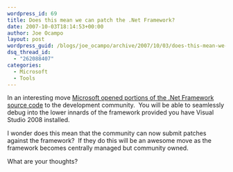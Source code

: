 ```yaml
---
wordpress_id: 69
title: Does this mean we can patch the .Net Framework?
date: 2007-10-03T18:14:53+00:00
author: Joe Ocampo
layout: post
wordpress_guid: /blogs/joe_ocampo/archive/2007/10/03/does-this-mean-we-can-patch-the-net-framework.aspx
dsq_thread_id:
  - "262088407"
categories:
  - Microsoft
  - Tools
---
```

In an interesting move <a href="http://weblogs.asp.net/scottgu/archive/2007/10/03/releasing-the-source-code-for-the-net-framework-libraries.aspx" target="_blank">Microsoft opened portions of the .Net Framework source code</a> to the development community.&nbsp; You will be able to seamlessly debug into the lower innards of the framework provided you have Visual Studio 2008 installed.

I wonder does this mean that the community can now submit patches against the framework?&nbsp; If they do this will be an awesome move as the framework becomes centrally managed but community owned.

What are your thoughts?